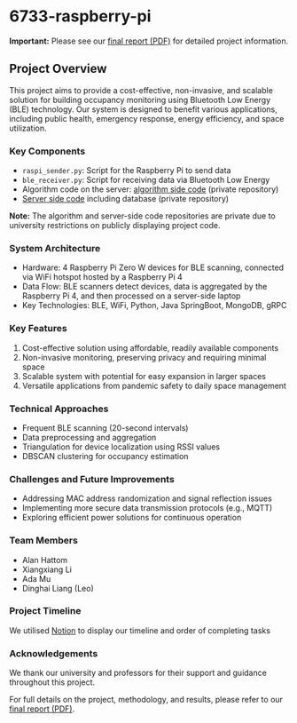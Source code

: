 # 6733-raspberry-pi

**Important:** Please see our [final report (PDF)](./No.100_final_report.pdf) for detailed project information.

## Project Overview

This project aims to provide a cost-effective, non-invasive, and scalable solution for building occupancy monitoring using Bluetooth Low Energy (BLE) technology. Our system is designed to benefit various applications, including public health, emergency response, energy efficiency, and space utilization.

### Key Components

- `raspi_sender.py`: Script for the Raspberry Pi to send data
- `ble_receiver.py`: Script for receiving data via Bluetooth Low Energy
- Algorithm code on the server: [algorithm side code](https://github.com/classmateada/6733-algorithm-scaffold) (private repository)
- [Server side code](https://github.com/classmateada/6733-server) including database (private repository)

**Note:** The algorithm and server-side code repositories are private due to university restrictions on publicly displaying project code.

### System Architecture

- Hardware: 4 Raspberry Pi Zero W devices for BLE scanning, connected via WiFi hotspot hosted by a Raspberry Pi 4
- Data Flow: BLE scanners detect devices, data is aggregated by the Raspberry Pi 4, and then processed on a server-side laptop
- Key Technologies: BLE, WiFi, Python, Java SpringBoot, MongoDB, gRPC

### Key Features

1. Cost-effective solution using affordable, readily available components
2. Non-invasive monitoring, preserving privacy and requiring minimal space
3. Scalable system with potential for easy expansion in larger spaces
4. Versatile applications from pandemic safety to daily space management

### Technical Approaches

- Frequent BLE scanning (20-second intervals)
- Data preprocessing and aggregation
- Triangulation for device localization using RSSI values
- DBSCAN clustering for occupancy estimation

### Challenges and Future Improvements

- Addressing MAC address randomization and signal reflection issues
- Implementing more secure data transmission protocols (e.g., MQTT)
- Exploring efficient power solutions for continuous operation

### Team Members

- Alan Hattom
- Xiangxiang Li
- Ada Mu
- Dinghai Liang (Leo)

### Project Timeline

We utilised [Notion](https://groupno100.notion.site/c56f80fdda104c6697485e4dd5d9ef47?v=8ffe28424ebc44c5b77ca582853dccc9) to display our timeline and order of completing tasks 

### Acknowledgements

We thank our university and professors for their support and guidance throughout this project.

For full details on the project, methodology, and results, please refer to our [final report (PDF)](./No.100_final_report.pdf).
